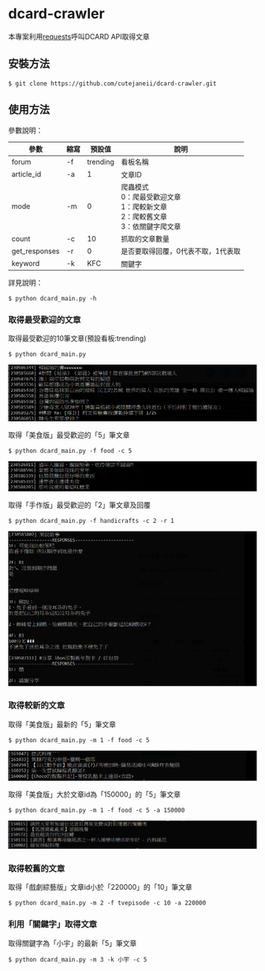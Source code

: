 # dcard-crawler

本專案利用[requests](https://github.com/requests/requests)呼叫DCARD API取得文章

## 安裝方法
<pre><code>$ git clone https://github.com/cutejaneii/dcard-crawler.git</code></pre>
## 使用方法
參數說明：

| 參數 | 縮寫 | 預設值 | 說明 | 
| ------ | ------ | ------ | ------ |
| forum | -f | trending | 看板名稱 |
| article_id | -a | 1 | 文章ID |
| mode | -m | 0 | 爬蟲模式<br> 0：爬最受歡迎文章<br>1：爬較新文章<br>2：爬較舊文章<br>3：依關鍵字爬文章 |
| count | -c | 10 | 抓取的文章數量 |
| get_responses | -r | 0 | 是否要取得回覆，0代表不取，1代表取 |
| keyword | -k | KFC | 關鍵字 |


詳見說明：
<pre><code>$ python dcard_main.py -h</code></pre>

### 取得最受歡迎的文章
取得最受歡迎的10筆文章(預設看板:trending)
<pre><code>$ python dcard_main.py</code></pre>

![image](https://github.com/cutejaneii/dcard-crawler/blob/master/images/mode0_A.png)

取得「美食版」最受歡迎的「5」筆文章
<pre><code>$ python dcard_main.py -f food -c 5</code></pre>

![image](https://github.com/cutejaneii/dcard-crawler/blob/master/images/mode0_B.png)

取得「手作版」最受歡迎的「2」筆文章及回覆
<pre><code>$ python dcard_main.py -f handicrafts -c 2 -r 1</code></pre>

![image](https://github.com/cutejaneii/dcard-crawler/blob/master/images/mode0_C.png)

### 取得較新的文章

取得「美食版」最新的「5」筆文章
<pre><code>$ python dcard_main.py -m 1 -f food -c 5</code></pre>

![image](https://github.com/cutejaneii/dcard-crawler/blob/master/images/mode1_A.png)

取得「美食版」大於文章id為「150000」的「5」筆文章
<pre><code>$ python dcard_main.py -m 1 -f food -c 5 -a 150000</code></pre>

![image](https://github.com/cutejaneii/dcard-crawler/blob/master/images/mode1_B.png)

### 取得較舊的文章
取得「戲劇綜藝版」文章id小於「220000」的「10」筆文章
<pre><code>$ python dcard_main.py -m 2 -f tvepisode -c 10 -a 220000</code></pre>

### 利用「關鍵字」取得文章

取得關鍵字為「小宇」的最新「5」筆文章
<pre><code>$ python dcard_main.py -m 3 -k 小宇 -c 5</code></pre>


